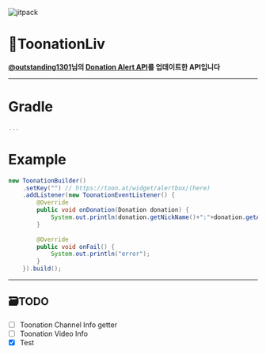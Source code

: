 ![jitpack]()
# 💸ToonationLiv

__[@outstanding1301](https://github.com/outstanding1301)님의 [Donation Alert API](https://github.com/outstanding1301/donation-alert-api)를 업데이트한 API입니다__

---

# Gradle
```gradle
...
```

# Example
```java
new ToonationBuilder()
    .setKey("") // https://toon.at/widget/alertbox/(here)
    .addListener(new ToonationEventListener() {
        @Override
        public void onDonation(Donation donation) {
            System.out.println(donation.getNickName()+":"+donation.getAmount());
        }
        
        @Override
        public void onFail() {
            System.out.println("error");
        }
    }).build();
```

---

## 🗃️TODO
 - [ ] Toonation Channel Info getter
 - [ ] Toonation Video Info
 - [x] Test
